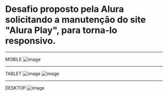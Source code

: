 <h1>Desafio proposto pela Alura solicitando a manutenção do site "Alura Play", para torna-lo responsivo.</h1>


-------------------------------------------------------------------------------------------------------------
MOBILE
![image](https://github.com/kelvincostak/aluraPlay/assets/101075405/2dd7fd9a-e892-4140-bda0-ebb7817feb13)

-------------------------------------------------------------------------------------------------------------
TABLET
![image](https://github.com/kelvincostak/aluraPlay/assets/101075405/15451a7b-db34-47bb-9fc6-0d616b521f8f)
![image](https://github.com/kelvincostak/aluraPlay/assets/101075405/2d9d7627-c43d-48fb-a7b9-30ca76e1b10a)

-------------------------------------------------------------------------------------------------------------
DESKTOP
![image](https://github.com/kelvincostak/aluraPlay/assets/101075405/2dc701b5-28b1-4327-a13d-0451c1fa93db)

